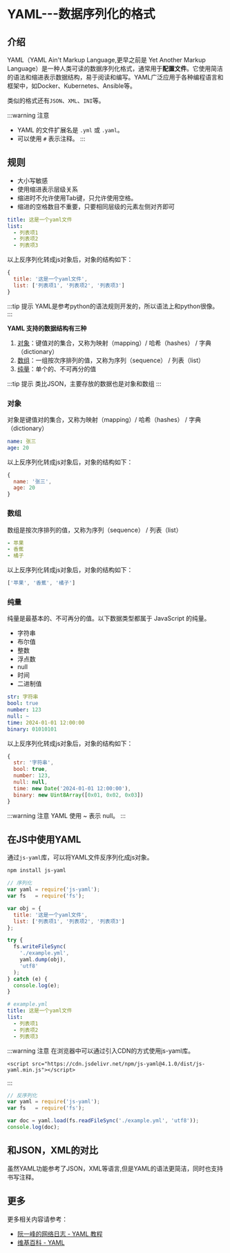 # YAML---数据序列化的格式

## 介绍

YAML（YAML Ain't Markup Language,更早之前是 Yet Another Markup Language）是一种人类可读的数据序列化格式，通常用于**配置文件**。它使用简洁的语法和缩进表示数据结构，易于阅读和编写。YAML广泛应用于各种编程语言和框架中，如Docker、Kubernetes、Ansible等。

类似的格式还有`JSON`、`XML`、`INI`等。

:::warning 注意
- YAML 的文件扩展名是 `.yml` 或 `.yaml`。
- 可以使用 `#` 表示注释。
:::

## 规则

- 大小写敏感
- 使用缩进表示层级关系
- 缩进时不允许使用Tab键，只允许使用空格。
- 缩进的空格数目不重要，只要相同层级的元素左侧对齐即可

```yaml
title: 这是一个yaml文件
list:
  - 列表项1
  - 列表项2
  - 列表项3
```
以上反序列化转成js对象后，对象的结构如下：

```js
{
  title: '这是一个yaml文件',
  list: ['列表项1', '列表项2', '列表项3']
}
```

:::tip 提示
YAML是参考python的语法规则开发的，所以语法上和python很像。
:::

**YAML 支持的数据结构有三种**

1. [对象](#对象)：键值对的集合，又称为映射（mapping）/ 哈希（hashes） / 字典（dictionary）
2. [数组](#数组)：一组按次序排列的值，又称为序列（sequence） / 列表（list）
3. [纯量](#纯量)：单个的、不可再分的值

:::tip 提示
类比JSON，主要存放的数据也是对象和数组
:::

### 对象

对象是键值对的集合，又称为映射（mapping）/ 哈希（hashes） / 字典（dictionary）

```yaml
name: 张三
age: 20
```
以上反序列化转成js对象后，对象的结构如下：

```js
{
  name: '张三',
  age: 20
}
```

### 数组

数组是按次序排列的值，又称为序列（sequence） / 列表（list）

```yaml
- 苹果
- 香蕉
- 橘子
```   
以上反序列化转成js对象后，对象的结构如下：

```js
['苹果', '香蕉', '橘子']
```

### 纯量

纯量是最基本的、不可再分的值。以下数据类型都属于 JavaScript 的纯量。

- 字符串
- 布尔值
- 整数
- 浮点数
- null
- 时间
- 二进制值

```yaml
str: 字符串
bool: true
number: 123
null: ~
time: 2024-01-01 12:00:00
binary: 01010101
```

以上反序列化转成js对象后，对象的结构如下：

```js
{
  str: '字符串',
  bool: true,
  number: 123,
  null: null,
  time: new Date('2024-01-01 12:00:00'),
  binary: new Uint8Array([0x01, 0x02, 0x03])
}
```
:::warning 注意
YAML 使用 ~ 表示 null。
:::

## 在JS中使用YAML
通过`js-yaml`库，可以将YAML文件反序列化成js对象。

```bash
npm install js-yaml
```
```js
// 序列化
var yaml = require('js-yaml');
var fs   = require('fs');

var obj = {
  title: '这是一个yaml文件',
  list: ['列表项1', '列表项2', '列表项3']
};

try {
  fs.writeFileSync(
    './example.yml',
    yaml.dump(obj),
    'utf8'
  );
} catch (e) {
  console.log(e);
}
```
```yaml
# example.yml
title: 这是一个yaml文件
list:
  - 列表项1
  - 列表项2
  - 列表项3
```

:::warning 注意
在浏览器中可以通过引入CDN的方式使用js-yaml库。

`<script src="https://cdn.jsdelivr.net/npm/js-yaml@4.1.0/dist/js-yaml.min.js"></script>`

:::

```js
// 反序列化
var yaml = require('js-yaml');
var fs   = require('fs');

var doc = yaml.load(fs.readFileSync('./example.yml', 'utf8'));
console.log(doc);
```

## 和JSON，XML的对比
虽然YAML功能参考了JSON，XML等语言,但是YAML的语法更简洁，同时也支持书写注释。

## 更多
更多相关内容请参考：
  - [阮一峰的网络日志 - YAML 教程](https://ruanyifeng.com/blog/2016/07/yaml.html)
  - [维基百科 - YAML](https://zh.wikipedia.org/zh-cn/YAML)


